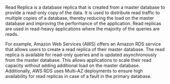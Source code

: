 Read Replica is a database replica that is created from a master database to provide a read-only copy of the data. It is used to distribute read traffic to multiple copies of a database, thereby reducing the load on the master database and improving the performance of the application. Read replicas are used in read-heavy applications where the majority of the queries are reads.

For example, Amazon Web Services (AWS) offers an Amazon RDS service that allows users to create a read replica of their master database. The read replica is available for read-only queries and is updated asynchronously from the master database. This allows applications to scale their read capacity without adding additional load on the master database. Additionally, AWS RDS uses Multi-AZ deployments to ensure high availability for read replicas in case of a fault in the primary database.